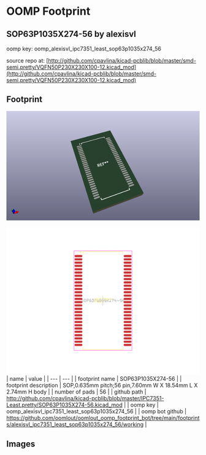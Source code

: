 # OOMP Footprint  
## SOP63P1035X274-56  by alexisvl  
  
oomp key: oomp_alexisvl_ipc7351_least_sop63p1035x274_56  
  
source repo at: [http://github.com/cpavlina/kicad-pcblib/blob/master/smd-semi.pretty/VQFN50P230X230X100-12.kicad_mod](http://github.com/cpavlina/kicad-pcblib/blob/master/smd-semi.pretty/VQFN50P230X230X100-12.kicad_mod)  
## Footprint  
  
[![working_kicad_pcb_3d.png](working_kicad_pcb_3d_600.png)](working_kicad_pcb_3d.png)  
  
[![working.png](working_600.png)](working.png)  
| name | value | 
| --- | --- | 
| footprint name | SOP63P1035X274-56 | 
| footprint description | SOP,0.635mm pitch;56 pin,7.60mm W X 18.54mm L X 2.74mm H body | 
| number of pads | 56 | 
| github path | http://github.com/cpavlina/kicad-pcblib/blob/master/IPC7351-Least.pretty/SOP63P1035X274-56.kicad_mod | 
| oomp key | oomp_alexisvl_ipc7351_least_sop63p1035x274_56 | 
| oomp bot github | https://github.com/oomlout/oomlout_oomp_footprint_bot/tree/main/footprints/alexisvl_ipc7351_least_sop63p1035x274_56/working | 
## Images  
